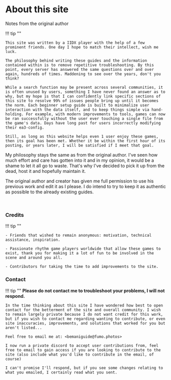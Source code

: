 <!---<a href="https://www.youtube.com/watch?t=82&v=ct1S-7mddyQ" target="_blank"><img style="float: right;" src="../img/icon.png"></a>-->

# About this site

Notes from the original author

!!! tip ""

	This site was written by a IIDX player with the help of a few prominent friends. One day I hope to match their intellect, wish me luck.

	The philosophy behind writing these guides and the information contained within is to remove repetitive troubleshooting. By this point, every server has answered the same questions over and over again, hundreds of times. Maddening to see over the years, don't you think?

	While a search function may be present across several communities, it is often unused by users, something I have never found an answer as to why, but my hope is that I can confidently link specific sections of this site to resolve 99% of issues people bring up until it becomes the norm. Each beginner setup guide is built to minimalize user interaction with the data itself, and to keep things simple via hand-holding. For example, with modern improvements to tools, games can now be ran successfully without the user ever touching a single file from the game's data. Days have long past for users incorrectly modifying their ea3-config.

	Still, as long as this website helps even 1 user enjoy these games, then its goal has been met. Whether it be within the first hour of its posting, or years later, I will be satisfied if I meet that goal.
	
My philosophy stays the same as from the original author. I've seen how much effort and care has gotten into it and in my opinion, it would be a shame to let it all go to waste. That's why I've decided to pick it up from the dead, host it and hopefully maintain it.

The original author and creator has given me full permission to use his previous work and edit it as I please. I do intend to try to keep it as authentic as possible to the already existing guides.

&nbsp;

### Credits

!!! tip ""

    - Friends that wished to remain anonymous: motivation, technical assistance, inspiration.

    - Passionate rhythm game players worldwide that allow these games to exist, thank you for making it a lot of fun to be involved in the scene and around you all.

    - Contributors for taking the time to add improvements to the site.

### Contact

!!! tip ""
	**Please do not contact me to troubleshoot your problems, I will not respond.**

    In the time thinking about this site I have wondered how best to open contact for the betterment of the site and overall community. I wish to remain largely private because I do not want credit for this work, but if you wish to contact me regarding wanting to contribute, or even site inaccuracies, improvements, and solutions that worked for you but aren't listed... 

    Feel free to email me at: <bemaniguide@fumo.photos>

    I now run a private discord to accept user contributions from, feel free to email to gain access if you are looking to contribute to the site (also include what you'd like to contribute in the email, of course)

    I can't promise I'll respond, but if you see some changes relating to what you emailed, I certainly read what you sent.